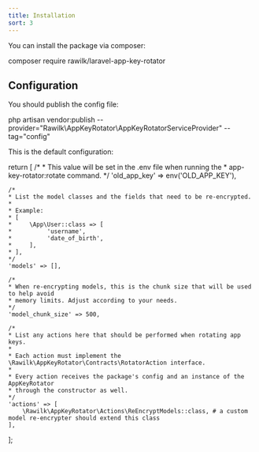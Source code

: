 ```yaml
---
title: Installation
sort: 3
---
```


You can install the package via composer:

<x-code lang="bash">composer require rawilk/laravel-app-key-rotator</x-code>

## Configuration
You should publish the config file:

<x-code lang="bash">php artisan vendor:publish --provider="Rawilk\AppKeyRotator\AppKeyRotatorServiceProvider" --tag="config"</x-code>

This is the default configuration:

<x-code lang="php">
return [
    /*
    * This value will be set in the .env file when running the
    * app-key-rotator:rotate command.
    */
    'old_app_key' => env('OLD_APP_KEY'),

    /*
    * List the model classes and the fields that need to be re-encrypted.
    *
    * Example:
    * [
    *     \App\User::class => [
    *          'username',
    *          'date_of_birth',
    *     ],
    * ],
    */
    'models' => [],

    /*
    * When re-encrypting models, this is the chunk size that will be used to help avoid
    * memory limits. Adjust according to your needs.
    */
    'model_chunk_size' => 500,

    /*
    * List any actions here that should be performed when rotating app keys.
    *
    * Each action must implement the \Rawilk\AppKeyRotator\Contracts\RotatorAction interface.
    *
    * Every action receives the package's config and an instance of the AppKeyRotator
    * through the constructor as well.
    */
    'actions' => [
        \Rawilk\AppKeyRotator\Actions\ReEncryptModels::class, # a custom model re-encrypter should extend this class
    ],
];
</x-code>
